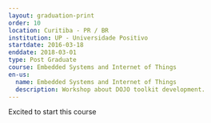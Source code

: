 ```yaml
---
layout: graduation-print
order: 10
location: Curitiba - PR / BR
institution: UP - Universidade Positivo
startdate: 2016-03-18
enddate: 2018-03-01
type: Post Graduate
course: Embedded Systems and Internet of Things
en-us:
  name: Embedded Systems and Internet of Things
  description: Workshop about DOJO toolkit development.
---
```


Excited to start this course
